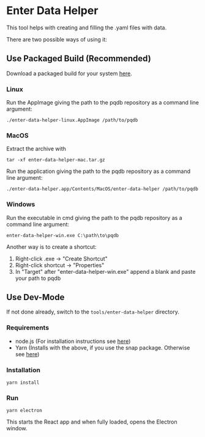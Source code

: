 # Enter Data Helper

This tool helps with creating and filling the .yaml files with data.

There are two possible ways of using it:

## Use Packaged Build (Recommended)

Download a packaged build for your system [here](https://github.com/Fraunhofer-AISEC/pqdb/releases).

### Linux

Run the AppImage giving the path to the pqdb repository as a command line argument:

```
./enter-data-helper-linux.AppImage /path/to/pqdb
```

### MacOS

Extract the archive with
```
tar -xf enter-data-helper-mac.tar.gz
```

Run the application giving the path to the pqdb repository as a command line argument:
```
./enter-data-helper.app/Contents/MacOS/enter-data-helper /path/to/pqdb
```

### Windows

Run the executable in cmd giving the path to the pqdb repository as a command line argument:

```
enter-data-helper-win.exe C:\path\to\pqdb
```

Another way is to create a shortcut:
1. Right-click .exe -> "Create Shortcut"
2. Right-click shortcut -> "Properties"
3. In "Target" after "enter-data-helper-win.exe" append a blank and paste your path to pqdb

## Use Dev-Mode

If not done already, switch to the `tools/enter-data-helper` directory.

### Requirements

* node.js (For installation instructions see [here](/tools/validation/README.md))
* Yarn (Installs with the above, if you use the snap package. Otherwise see [here](https://yarnpkg.com/getting-started/install))

### Installation

```
yarn install
```

### Run

```
yarn electron
```

This starts the React app and when fully loaded, opens the Electron window.
